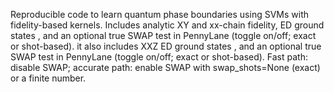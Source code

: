 Reproducible code to learn quantum phase boundaries using SVMs with fidelity-based kernels.
Includes analytic XY and xx-chain fidelity,  ED ground states , and an optional true SWAP test in PennyLane (toggle on/off; exact or shot-based).
it also includes XXZ ED ground states , and an optional true SWAP test in PennyLane (toggle on/off; exact or shot-based).
Fast path: disable SWAP; accurate path: enable SWAP with swap_shots=None (exact) or a finite number.
